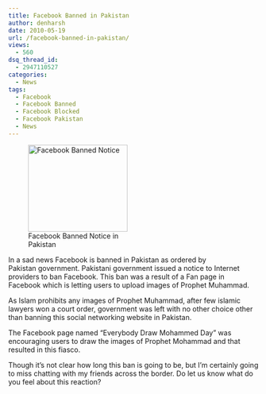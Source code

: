 ```yaml
---
title: Facebook Banned in Pakistan
author: denharsh
date: 2010-05-19
url: /facebook-banned-in-pakistan/
views:
  - 560
dsq_thread_id:
  - 2947110527
categories:
  - News
tags:
  - Facebook
  - Facebook Banned
  - Facebook Blocked
  - Facebook Pakistan
  - News
---
```

<figure id="attachment_1335" style="width: 200px;" class="wp-caption alignright"><a href="http://fbknol.com/2010/05/20/facebook-banned-in-pakistan/facebook-blocked/" onclick="_gaq.push(['_trackEvent', 'outbound-article', 'http://fbknol.com/2010/05/20/facebook-banned-in-pakistan/facebook-blocked/', '']);" rel="attachment wp-att-1335"><img class="size-medium   wp-image-51774" src="http://cdn.devilsworkshop.org/files/2010/05/facebook-blocked-300x225.jpg" alt="Facebook Banned Notice" width="200" height="175" /></a><figcaption class="wp-caption-text">Facebook Banned Notice in Pakistan</figcaption></figure> 

In a sad news Facebook is banned in Pakistan as ordered by Pakistan government. Pakistani government issued a notice to Internet providers to ban Facebook. This ban was a result of a Fan page in Facebook which is letting users to upload images of Prophet Muhammad.

As Islam prohibits any images of Prophet Muhammad, after few islamic lawyers won a court order, government was left with no other choice other than banning this social networking website in Pakistan.

The Facebook page named &#8220;Everybody Draw Mohammed Day&#8221; was encouraging users to draw the images of Prophet Mohammad and that resulted in this fiasco.

<a href="http://abcnews.go.com/Technology/International/facebook-banned-pakistan-prophet-muhammad-sketch-competition/story?id=10688625" onclick="_gaq.push(['_trackEvent', 'outbound-article', 'http://abcnews.go.com/Technology/International/facebook-banned-pakistan-prophet-muhammad-sketch-competition/story?id=10688625', '<Credit>']);" ><Credit></a>

Though it&#8217;s not clear how long this ban is going to be, but I&#8217;m certainly going to miss chatting with my friends across the border. Do let us know what do you feel about this reaction?
